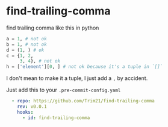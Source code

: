 # find-trailing-comma

find trailing comma like this in python

```python
a = 1, # not ok
b = 1, # not ok
d = (1, ) # ok
c = {1, 2,
     3, 4}, # not ok
h = ['element'][0, ] # not ok because it's a tuple in `[]`


```

I don't mean to make it a tuple, I just add a `,` by accident.

Just add this to your  `.pre-commit-config.yaml`

```yaml
  - repo: https://github.com/Trim21/find-trailing-comma
    rev: v0.0.1
    hooks:
      - id: find-trailing-comma
```